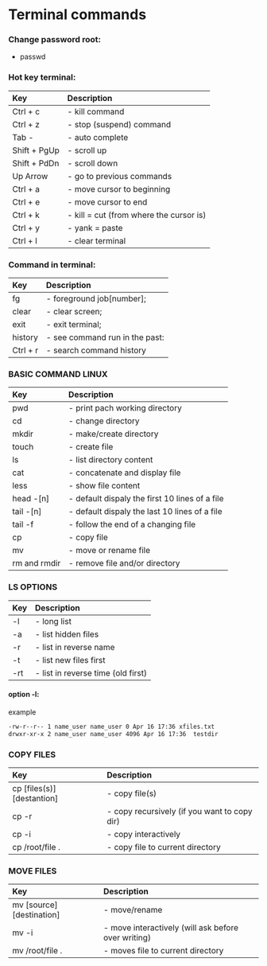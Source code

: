 # Terminal commands
### Change password root:
- passwd


### Hot key terminal:
| Key          | Description                             |
| :----------- | :-------------------------------------- |
| Ctrl + c     | - kill command                          |
| Ctrl + z     | - stop (suspend) command                |
| Tab -        | - auto complete                         |
| Shift + PgUp | - scroll up                             |
| Shift + PdDn | - scroll down                           |
| Up Arrow     | - go to previous commands               |
| Ctrl + a     | - move cursor to beginning              |
| Ctrl + e     | - move cursor to end                    |
| Ctrl + k     | - kill = cut (from where the cursor is) |
| Ctrl + y     | - yank = paste                          |
| Ctrl + l     | - clear terminal                        |

### Command in terminal:
| Key      | Description                    |
| :------- | :----------------------------- |
| fg       | - foreground job[number];      |
| clear    | - clear screen;                |
| exit     | - exit terminal;               |
| history  | - see command run in the past: |
| Ctrl + r | - search command history       |
 

### BASIC COMMAND LINUX

| Key          | Description                                    |
| :----------- | :--------------------------------------------- |
| pwd          | - print pach working directory                 |
| cd           | - change directory                             |
| mkdir        | - make/create directory                        |
| touch        | - create file                                  |
| ls           | - list directory content                       |
| cat          | - concatenate and display file                 |
| less         | - show file content                            |
| head -[n]    | - default dispaly the first 10 lines of a file |
| tail -[n]    | - default dispaly the last 10 lines of a file  |
| tail -f      | - follow the end of a changing file            |
| cp           | - copy file                                    |
| mv           | - move or rename file                          |
| rm and rmdir | - remove file and/or directory                 |

### LS OPTIONS
| Key  | Description                        |
| :--- | :--------------------------------- |
| -l   | - long list                        |
| -a   | - list hidden files                |
| -r   | - list in reverse name             |
| -t   | - list new files first             |
| -rt  | - list in reverse time (old first) |

#### option -l:
example
```bash 
-rw-r--r-- 1 name_user name_user 0 Apr 16 17:36 xfiles.txt
drwxr-xr-x 2 name_user name_user 4096 Apr 16 17:36  testdir
```
### COPY FILES
| Key                        | Description                                  |
| :------------------------- | :------------------------------------------- |
| cp [files(s)] [destantion] | - copy file(s)                               |
| cp -r                      | - copy recursively (if you want to copy dir) |
| cp -i                      | - copy interactively                         |
| cp /root/file .            | - copy file to current directory             |

 ### MOVE FILES

| Key                       | Description                                         |
| :------------------------ | :-------------------------------------------------- |
| mv [source] [destination] | - move/rename                                       |
| mv -i                     | - move interactively (will ask before over writing) |
| mv /root/file .           | - moves file to current directory                   |

